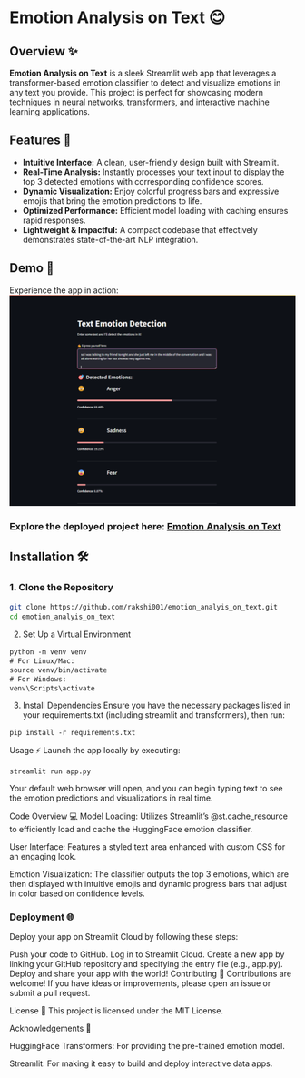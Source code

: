 # Emotion Analysis on Text 😊

## Overview ✨
**Emotion Analysis on Text** is a sleek Streamlit web app that leverages a transformer-based emotion classifier to detect and visualize emotions in any text you provide. This project is perfect for showcasing modern techniques in neural networks, transformers, and interactive machine learning applications.

## Features 🚀
- **Intuitive Interface:** A clean, user-friendly design built with Streamlit.
- **Real-Time Analysis:** Instantly processes your text input to display the top 3 detected emotions with corresponding confidence scores.
- **Dynamic Visualization:** Enjoy colorful progress bars and expressive emojis that bring the emotion predictions to life.
- **Optimized Performance:** Efficient model loading with caching ensures rapid responses.
- **Lightweight & Impactful:** A compact codebase that effectively demonstrates state-of-the-art NLP integration.

## Demo 🎥
Experience the app in action:
![Emotion Analysis Demo](https://raw.githubusercontent.com/rakshi001/emotion_analyis_on_text/main/sentiment_analysis_image1.png)

### Explore the deployed project here: [Emotion Analysis on Text](https://emotionanalyisontext-fmqftbvhq8fnksxou3jkks.streamlit.app/)

## Installation 🛠️

### 1. Clone the Repository
```bash
git clone https://github.com/rakshi001/emotion_analyis_on_text.git
cd emotion_analyis_on_text
```
2. Set Up a Virtual Environment
```
python -m venv venv
# For Linux/Mac:
source venv/bin/activate
# For Windows:
venv\Scripts\activate
```
3. Install Dependencies
Ensure you have the necessary packages listed in your requirements.txt (including streamlit and transformers), then run:
```
pip install -r requirements.txt
```
Usage ⚡
Launch the app locally by executing:
```
streamlit run app.py
```
Your default web browser will open, and you can begin typing text to see the emotion predictions and visualizations in real time.

Code Overview 💻
Model Loading: Utilizes Streamlit’s @st.cache_resource to efficiently load and cache the HuggingFace emotion classifier.

User Interface: Features a styled text area enhanced with custom CSS for an engaging look.

Emotion Visualization: The classifier outputs the top 3 emotions, which are then displayed with intuitive emojis and dynamic progress bars that adjust in color based on confidence levels.

### Deployment 🌐

Deploy your app on Streamlit Cloud by following these steps:

Push your code to GitHub.
Log in to Streamlit Cloud.
Create a new app by linking your GitHub repository and specifying the entry file (e.g., app.py).
Deploy and share your app with the world!
Contributing 🤝
Contributions are welcome! If you have ideas or improvements, please open an issue or submit a pull request.

License 📄
This project is licensed under the MIT License.

Acknowledgements 🙏

HuggingFace Transformers: For providing the pre-trained emotion model.

Streamlit: For making it easy to build and deploy interactive data apps.
